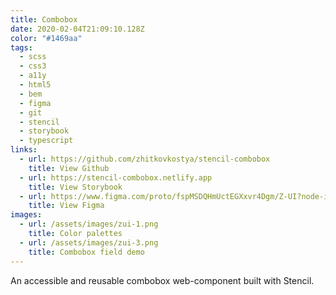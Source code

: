 ```yaml
---
title: Combobox
date: 2020-02-04T21:09:10.128Z
color: "#1469aa"
tags:
  - scss
  - css3
  - a11y
  - html5
  - bem
  - figma
  - git
  - stencil
  - storybook
  - typescript
links:
  - url: https://github.com/zhitkovkostya/stencil-combobox
    title: View Github
  - url: https://stencil-combobox.netlify.app
    title: View Storybook
  - url: https://www.figma.com/proto/fspMSDQHmUctEGXxvr4Dgm/Z-UI?node-id=1%3A2&viewport=199%2C423%2C0.05426705256104469&scaling=scale-down
    title: View Figma
images:
  - url: /assets/images/zui-1.png
    title: Color palettes
  - url: /assets/images/zui-3.png
    title: Combobox field demo
---
```

An accessible and reusable combobox web-component built with Stencil.